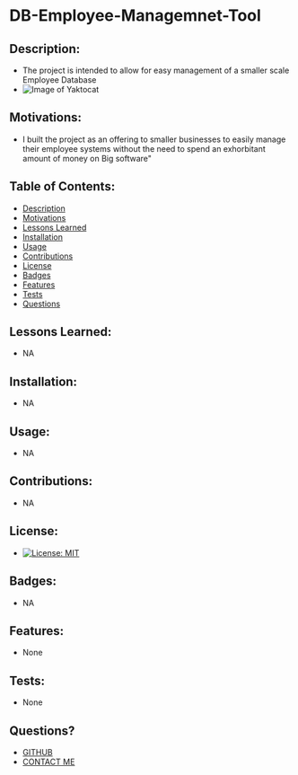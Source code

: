 # DB-Employee-Managemnet-Tool
## Description:
- The project is intended to allow for easy management of a smaller scale Employee Database
- ![Image of Yaktocat](./Assets/Images/CodeShot.JPG)
## Motivations:
- I built the project as an offering to smaller businesses to easily manage their employee systems without the need to spend an exhorbitant amount of money on Big software"
## Table of Contents:
- [Description](#Description)
- [Motivations](#Motivations)
- [Lessons Learned](#Lessons-Learned)
- [Installation](#Installation)
- [Usage](#Usage)
- [Contributions](#Contributions)
- [License](#License)
- [Badges](#Badges)
- [Features](#Features)
- [Tests](#Tests)
- [Questions](#Questions)
## Lessons Learned:
- NA
## Installation:
- NA
## Usage:
 - NA
## Contributions:
 - NA
## License:
 - [![License: MIT](https://img.shields.io/badge/License-MIT-yellow.svg)](https://opensource.org/licenses/MIT)
## Badges:
 - NA
## Features:
 - None
## Tests:
 - None
## Questions?
- [GITHUB](https://github.com/JoeDonMalone)
- [CONTACT ME](Joe@framestix.com)
